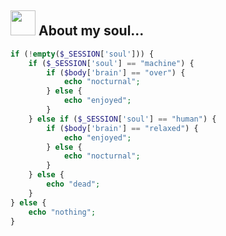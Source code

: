 <h2><img src="https://camo.githubusercontent.com/be37cdc8f930300096c506ad4574eaae977c48fbb2705cfcb92f4eeab8282c7a/68747470733a2f2f6d656469612e67697068792e636f6d2f6d656469612f56674344417a634b767352364f4d307557672f67697068792e676966" style="width: 40px; display: inline-block;"> About my soul...</h2>

```php
if (!empty($_SESSION['soul'])) {
    if ($_SESSION['soul'] == "machine") {
        if ($body['brain'] == "over") {
            echo "nocturnal";
        } else {
            echo "enjoyed";
        }
    } else if ($_SESSION['soul'] == "human") {
        if ($body['brain'] == "relaxed") {
            echo "enjoyed";
        } else {
            echo "nocturnal";
        }
    } else {
        echo "dead";
    }
} else {
    echo "nothing";
}
```
